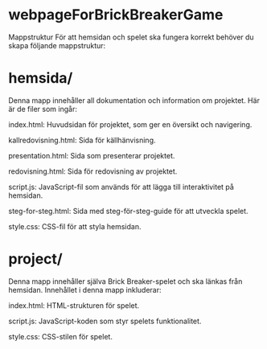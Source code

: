 # webpageForBrickBreakerGame

Mappstruktur
För att hemsidan och spelet ska fungera korrekt behöver du skapa följande mappstruktur:

# hemsida/
Denna mapp innehåller all dokumentation och information om projektet. Här är de filer som ingår:

index.html: Huvudsidan för projektet, som ger en översikt och navigering.

kallredovisning.html: Sida för källhänvisning.

presentation.html: Sida som presenterar projektet.

redovisning.html: Sida för redovisning av projektet.

script.js: JavaScript-fil som används för att lägga till interaktivitet på hemsidan.

steg-for-steg.html: Sida med steg-för-steg-guide för att utveckla spelet.

style.css: CSS-fil för att styla hemsidan.

# project/
Denna mapp innehåller själva Brick Breaker-spelet och ska länkas från hemsidan. Innehållet i denna mapp inkluderar:

index.html: HTML-strukturen för spelet.

script.js: JavaScript-koden som styr spelets funktionalitet.

style.css: CSS-stilen för spelet.
